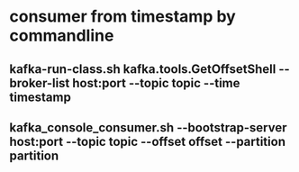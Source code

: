 # consumer from timestamp by commandline
## kafka-run-class.sh kafka.tools.GetOffsetShell  --broker-list  host:port     --topic topic --time timestamp
## kafka_console_consumer.sh --bootstrap-server host:port --topic topic --offset offset --partition partition
